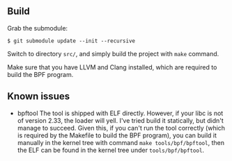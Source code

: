 
## Build
Grab the submodule:
```
$ git submodule update --init --recursive
```

Switch to directory `src/`, and simply build the project with `make` command.

Make sure that you have LLVM and Clang installed, which are required to build the BPF program.

## Known issues
- bpftool
    The tool is shipped with ELF directly. However, if your libc is not of version 2.33, the loader will yell. I've tried build it statically, but didn't manage to succeed. Given this, if you can't run the tool correctly (which is required by the Makefile to build the BPF program), you can build it manually in the kernel tree with command `make tools/bpf/bpftool`, then the ELF can be found in the kernel tree under `tools/bpf/bpftool`.
